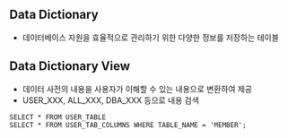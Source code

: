 ## Data Dictionary
* 데이터베이스 자원을 효율적으로 관리하기 위한 다양한 정보를 저장하는 테이블

## Data Dictionary View
* 데이터 사전의 내용을 사용자가 이해할 수 있는 내용으로 변환하여 제공
* USER_XXX, ALL_XXX, DBA_XXX 등으로 내용 검색

~~~
SELECT * FROM USER_TABLE
SELECT * FROM USER_TAB_COLUMNS WHERE TABLE_NAME = 'MEMBER';
~~~
